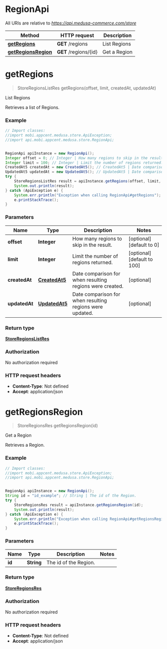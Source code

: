 # RegionApi

All URIs are relative to *https://api.medusa-commerce.com/store*

Method | HTTP request | Description
------------- | ------------- | -------------
[**getRegions**](RegionApi.md#getRegions) | **GET** /regions | List Regions
[**getRegionsRegion**](RegionApi.md#getRegionsRegion) | **GET** /regions/{id} | Get a Region

<a name="getRegions"></a>
# **getRegions**
> StoreRegionsListRes getRegions(offset, limit, createdAt, updatedAt)

List Regions

Retrieves a list of Regions.

### Example
```java
// Import classes:
//import mobi.appcent.medusa.store.ApiException;
//import api.mobi.appcent.medusa.store.RegionApi;


RegionApi apiInstance = new RegionApi();
Integer offset = 0; // Integer | How many regions to skip in the result.
Integer limit = 100; // Integer | Limit the number of regions returned.
CreatedAt5 createdAt = new CreatedAt5(); // CreatedAt5 | Date comparison for when resulting regions were created.
UpdatedAt5 updatedAt = new UpdatedAt5(); // UpdatedAt5 | Date comparison for when resulting regions were updated.
try {
    StoreRegionsListRes result = apiInstance.getRegions(offset, limit, createdAt, updatedAt);
    System.out.println(result);
} catch (ApiException e) {
    System.err.println("Exception when calling RegionApi#getRegions");
    e.printStackTrace();
}
```

### Parameters

Name | Type | Description  | Notes
------------- | ------------- | ------------- | -------------
 **offset** | **Integer**| How many regions to skip in the result. | [optional] [default to 0]
 **limit** | **Integer**| Limit the number of regions returned. | [optional] [default to 100]
 **createdAt** | [**CreatedAt5**](.md)| Date comparison for when resulting regions were created. | [optional]
 **updatedAt** | [**UpdatedAt5**](.md)| Date comparison for when resulting regions were updated. | [optional]

### Return type

[**StoreRegionsListRes**](StoreRegionsListRes.md)

### Authorization

No authorization required

### HTTP request headers

 - **Content-Type**: Not defined
 - **Accept**: application/json

<a name="getRegionsRegion"></a>
# **getRegionsRegion**
> StoreRegionsRes getRegionsRegion(id)

Get a Region

Retrieves a Region.

### Example
```java
// Import classes:
//import mobi.appcent.medusa.store.ApiException;
//import api.mobi.appcent.medusa.store.RegionApi;


RegionApi apiInstance = new RegionApi();
String id = "id_example"; // String | The id of the Region.
try {
    StoreRegionsRes result = apiInstance.getRegionsRegion(id);
    System.out.println(result);
} catch (ApiException e) {
    System.err.println("Exception when calling RegionApi#getRegionsRegion");
    e.printStackTrace();
}
```

### Parameters

Name | Type | Description  | Notes
------------- | ------------- | ------------- | -------------
 **id** | **String**| The id of the Region. |

### Return type

[**StoreRegionsRes**](StoreRegionsRes.md)

### Authorization

No authorization required

### HTTP request headers

 - **Content-Type**: Not defined
 - **Accept**: application/json

